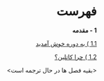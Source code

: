 <div dir="rtl">

# فهرست

**1 - مقدمه**

[1.1 ) به دوره خوش آمدید](https://github.com/KotlinFarsi/OpenSourceTutorials-Introduction/tree/master/src/welcome-to-the-course/README.md)

[1.2 ) چرا کاتلین؟](https://github.com/KotlinFarsi/OpenSourceTutorials-Introduction/tree/master/src/why-kotlin/README.md)

<بقیه فصل ها در حال ترجمه است>